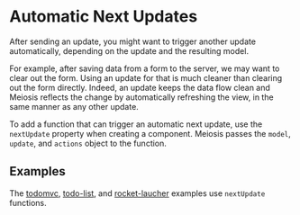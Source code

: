 # Automatic Next Updates

After sending an update, you might want to trigger another update automatically, depending on the update and the resulting model.

For example, after saving data from a form to the server, we may want to clear out the form. Using an update for that is much cleaner than clearing out the form directly. Indeed, an update keeps the data flow clean and Meiosis reflects the change by automatically refreshing the view, in the same manner as any other update.

To add a function that can trigger an automatic next update, use the `nextUpdate` property when creating a component. Meiosis passes the `model`, `update`, and `actions` object to the function.

## Examples

The [todomvc](https://github.com/foxdonut/meiosis-examples/tree/master/examples/todomvc), [todo-list](https://github.com/foxdonut/meiosis-examples/tree/master/examples/todo-list), and [rocket-laucher](https://github.com/foxdonut/meiosis-examples/tree/master/examples/rocket-launcher) examples use `nextUpdate` functions.
